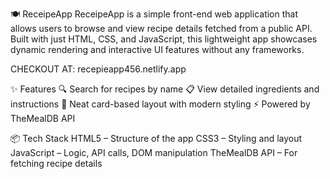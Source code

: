 🍽️ ReceipeApp
ReceipeApp is a simple front-end web application that allows users to browse and view recipe details fetched from a public API. Built with just HTML, CSS, and JavaScript, this lightweight app showcases dynamic rendering and interactive UI features without any frameworks.


CHECKOUT AT:  recepieapp456.netlify.app


✨ Features
🔍 Search for recipes by name
📋 View detailed ingredients and instructions
🍱 Neat card-based layout with modern styling
⚡ Powered by TheMealDB API

📦 Tech Stack
HTML5 – Structure of the app
CSS3 – Styling and layout
JavaScript – Logic, API calls, DOM manipulation
TheMealDB API – For fetching recipe details
